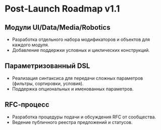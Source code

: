 # Post‑Launch Roadmap v1.1

## Модули UI/Data/Media/Robotics
- Разработка отдельного набора модификаторов и объектов для каждого модуля.
- Добавление поддержки условных и циклических конструкций.

## Параметризованный DSL
- Реализация синтаксиса для передачи сложных параметров (фильтры, сортировки, условия).
- Поддержка опциональных и именованных параметров.

## RFC‑процесс
- Разработка процедуры подачи и обсуждения RFC от сообщества.
- Ведение публичного реестра предложений и статусов.
